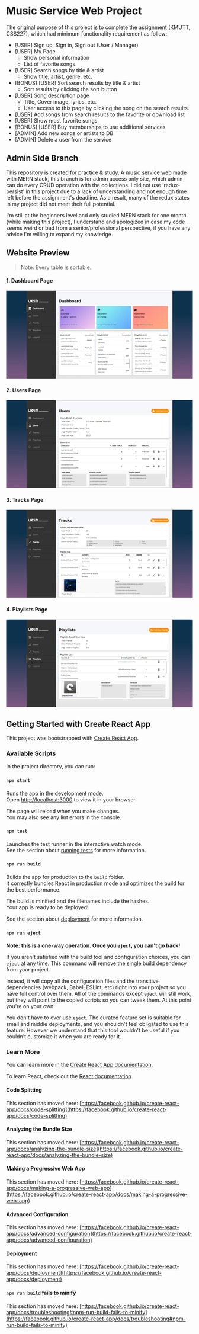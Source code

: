 # Music Service Web Project

The original purpose of this project is to complete the assignment (KMUTT, CSS227), which had minimum functionality requirement as follow:

-   [USER] Sign up, Sign in, Sign out (User / Manager)
-   [USER] My Page
    -   Show personal information
    -   List of favorite songs
-   [USER] Search songs by title & artist
    -   Show title, artist, genre, etc.
-   [BONUS] [USER] Sort search results by title & artist
    -   Sort results by clicking the sort button
-   [USER] Song description page
    -   Title, Cover image, lyrics, etc.
    -   User access to this page by clicking the song on the search results.
-   [USER] Add songs from search results to the favorite or download list
-   [USER] Show most favorite songs
-   [BONUS] [USER] Buy memberships to use additional services
-   [ADMIN] Add new songs or artists to DB
-   [ADMIN] Delete a user from the service

## Admin Side Branch

This repository is created for practice & study. A music service web made with MERN stack, this branch is for admin access only site, which admin can do every CRUD operation with the collections. I did not use 'redux-persist' in this project due to a lack of understanding and not enough time left before the assignment's deadline. As a result, many of the redux states in my project did not meet their full potential.

I'm still at the beginners level and only studied MERN stack for one month (while making this project), I understand and apologized in case my code seems weird or bad from a senior/professional perspective, if you have any advice I'm willing to expand my knowledge.

## Website Preview
> Note: Every table is sortable.

<h4>1. Dashboard Page</h4>
<img src="https://github.com/6SL3PT/react-css227-project/blob/admin/preview_images/dashboard.png" />
<br/>
<h4>2. Users Page</h4>
<img src="https://github.com/6SL3PT/react-css227-project/blob/admin/preview_images/users.png" />
<br/>
<h4>3. Tracks Page</h4>
<img src="https://github.com/6SL3PT/react-css227-project/blob/admin/preview_images/tracks.png" />
<br/>
<h4>4. Playlists Page</h4>
<img src="https://github.com/6SL3PT/react-css227-project/blob/admin/preview_images/playlists.png" />
<br/>

## Getting Started with Create React App

This project was bootstrapped with [Create React App](https://github.com/facebook/create-react-app).

### Available Scripts

In the project directory, you can run:

#### `npm start`

Runs the app in the development mode.\
Open [http://localhost:3000](http://localhost:3000) to view it in your browser.

The page will reload when you make changes.\
You may also see any lint errors in the console.

#### `npm test`

Launches the test runner in the interactive watch mode.\
See the section about [running tests](https://facebook.github.io/create-react-app/docs/running-tests) for more information.

#### `npm run build`

Builds the app for production to the `build` folder.\
It correctly bundles React in production mode and optimizes the build for the best performance.

The build is minified and the filenames include the hashes.\
Your app is ready to be deployed!

See the section about [deployment](https://facebook.github.io/create-react-app/docs/deployment) for more information.

#### `npm run eject`

**Note: this is a one-way operation. Once you `eject`, you can't go back!**

If you aren't satisfied with the build tool and configuration choices, you can `eject` at any time. This command will remove the single build dependency from your project.

Instead, it will copy all the configuration files and the transitive dependencies (webpack, Babel, ESLint, etc) right into your project so you have full control over them. All of the commands except `eject` will still work, but they will point to the copied scripts so you can tweak them. At this point you're on your own.

You don't have to ever use `eject`. The curated feature set is suitable for small and middle deployments, and you shouldn't feel obligated to use this feature. However we understand that this tool wouldn't be useful if you couldn't customize it when you are ready for it.

### Learn More

You can learn more in the [Create React App documentation](https://facebook.github.io/create-react-app/docs/getting-started).

To learn React, check out the [React documentation](https://reactjs.org/).

#### Code Splitting

This section has moved here: [https://facebook.github.io/create-react-app/docs/code-splitting](https://facebook.github.io/create-react-app/docs/code-splitting)

#### Analyzing the Bundle Size

This section has moved here: [https://facebook.github.io/create-react-app/docs/analyzing-the-bundle-size](https://facebook.github.io/create-react-app/docs/analyzing-the-bundle-size)

#### Making a Progressive Web App

This section has moved here: [https://facebook.github.io/create-react-app/docs/making-a-progressive-web-app](https://facebook.github.io/create-react-app/docs/making-a-progressive-web-app)

#### Advanced Configuration

This section has moved here: [https://facebook.github.io/create-react-app/docs/advanced-configuration](https://facebook.github.io/create-react-app/docs/advanced-configuration)

#### Deployment

This section has moved here: [https://facebook.github.io/create-react-app/docs/deployment](https://facebook.github.io/create-react-app/docs/deployment)

#### `npm run build` fails to minify

This section has moved here: [https://facebook.github.io/create-react-app/docs/troubleshooting#npm-run-build-fails-to-minify](https://facebook.github.io/create-react-app/docs/troubleshooting#npm-run-build-fails-to-minify)
